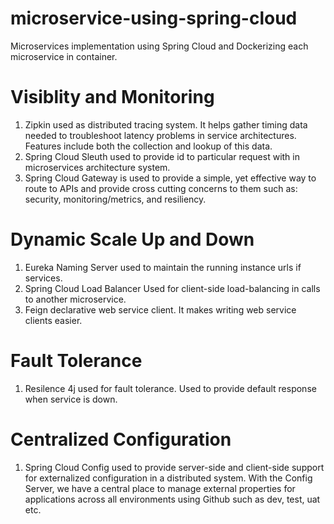 # microservice-using-spring-cloud
Microservices implementation using Spring Cloud and Dockerizing each microservice in container.

# Visiblity and Monitoring
1. Zipkin used as distributed tracing system. It helps gather timing data needed to troubleshoot latency problems in service architectures. 
   Features include both the collection and lookup of this data.
2. Spring Cloud Sleuth used to provide id to particular request with in microservices architecture system. 
3. Spring Cloud Gateway is used to provide a simple, yet effective way to route to APIs and provide cross cutting concerns to them such as: security, monitoring/metrics, and resiliency.

# Dynamic Scale Up and Down
1. Eureka Naming Server used to maintain the running instance urls if services.
2. Spring Cloud Load Balancer Used for client-side load-balancing in calls to another microservice.
3. Feign declarative web service client. It makes writing web service clients easier.

# Fault Tolerance
1. Resilence 4j used for fault tolerance. Used to provide default response when service is down.

# Centralized Configuration
1. Spring Cloud Config used to provide server-side and client-side support for externalized configuration in a distributed system.
   With the Config Server, we have a central place to manage external properties for applications across all environments using Github
   such as dev, test, uat etc.
